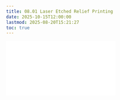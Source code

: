 ```yaml
---
title: 08.01 Laser Etched Relief Printing
date: 2025-10-15T12:00:00
lastmod: 2025-08-20T15:21:27
toc: true
---
```


![Link to included file content](../../../../printmaking/laser-etched-relief-printing.md)
